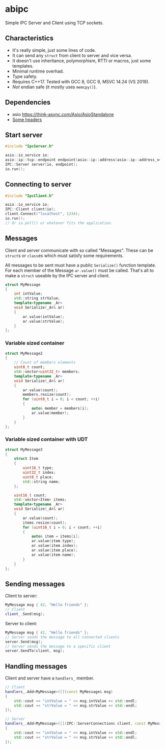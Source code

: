 # abipc

Simple IPC Server and Client using TCP sockets.

## Characteristics

* It's really simple, just some lines of code.
* It can send any `struct` from client to server and vice versa.
* It doesn't use inheritance, polymorphism, RTTI or macros, just some templates.
* Minimal runtime overhad.
* Type safety.
* Requires C++17. Tested with GCC 8, GCC 9, MSVC 14.24 (VS 2019).
* *Not* endian safe (it mostly uses `memcpy()`).

## Dependencies

* asio https://think-async.com/Asio/AsioStandalone
* [Some headers](../Include/sa)

## Start server

~~~cpp
#include "IpcServer.h"

asio::io_service io;
asio::ip::tcp::endpoint endpoint(asio::ip::address(asio::ip::address_v4(ip)), 1234);
IPC::Server server(io, endpoint);
io.run();
~~~

## Connecting to server

~~~cpp
#include "IpcClient.h"

asio::io_service io;
IPC::Client client(io);
client.Connect("localhost", 1234);
io.run();
// Or io.poll() or whatever fits the application.
~~~

## Messages

Client and server communicate with so called "Messages". These can be
`struct`s or `class`es which must satisfy some requirements.

All messages to be sent must have a public `Serialize()` function template.
For each member of the Message `ar.value()` must be called. That's all
to make a `struct` useable by the IPC server and client.

~~~cpp
struct MyMessage
{
    int intValue;
    std::string strValue;
    template<typename _Ar>
    void Serialize(_Ar& ar)
    {
        ar.value(intValue);
        ar.value(strValue);
    }
};
~~~

### Variable sized container

~~~cpp
struct MyMessage2
{
    // Count of members elements
    uint8_t count;
    std::vector<uint32_t> members;
    template<typename _Ar>
    void Serialize(_Ar& ar)
    {
        ar.value(count);
        members.resize(count);
        for (uint8_t i = 0; i < count; ++i)
        {
            auto& member = members[i];
            ar.value(member);
        }
    }
};
~~~

### Variable sized container with UDT

~~~cpp
struct MyMessage3
{
    struct Item
    {
        uint16_t type;
        uint32_t index;
        uint8_t place;
        std::string name;
    };

    uint16_t count;
    std::vector<Item> items;
    template<typename _Ar>
    void Serialize(_Ar& ar)
    {
        ar.value(count);
        items.resize(count);
        for (uint16_t i = 0; i < count; ++i)
        {
            auto& item = items[i];
            ar.value(item.type);
            ar.value(item.index);
            ar.value(item.place);
            ar.value(item.name);
        }
    }
};
~~~

## Sending messages

Client to server:

~~~cpp
MyMessage msg { 42, "Hello friends" };
// Client
client_.Send(msg);
~~~

Server to client:

~~~cpp
MyMessage msg { 42, "Hello friends" };
// Server sends the message to all connected clients
server.Send(msg);
// Server sends the message to a specific client
server.SendTo(client, msg);
~~~

## Handling messages

Client and server have a `handlers_` member.

~~~cpp
// Client
handlers_.Add<MyMessage>([](const MyMessage& msg)
{
    std::cout << "intValue = " << msg.intValue << std::endl;
    std::cout << "strValue = " << msg.strValue << std::endl;
});
~~~

~~~cpp
// Server
handlers_.Add<MyMessage>([](IPC::ServerConnection& client, const MyMessage& msg)
{
    std::cout << "intValue = " << msg.intValue << std::endl;
    std::cout << "strValue = " << msg.strValue << std::endl;
});
~~~
